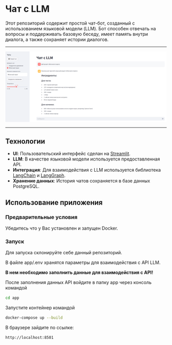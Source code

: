 # Чат с LLM

Этот репозиторий содержит простой чат-бот, созданный с использованием языковой модели (LLM). Бот способен отвечать на вопросы и поддерживать базовую беседу, имеет память внутри диалога, а также сохраняет истории диалогов.

---

![img.png](src/img.png)

---

## Технологии

- **UI**: Пользовательский интерфейс сделан на [Streamlit](https://streamlit.io/).
- **LLM**: В качестве языковой модели используется предоставленная API.
- **Интеграция**: Для взаимодействия с LLM используется библиотека [LangChain](https://www.langchain.com/) и [LangGraph](https://www.langchain.com/langgraph).
- **Хранение данных**: История чатов сохраняется в базе данных PostgreSQL.


## Использование приложения
### Предварительные условия

Убедитесь что у Вас установлен и запущен Docker. 

### Запуск

Для запуска склонируйте себе данный репозиторий.

В файле app/.env хранятся параметры для взаимодействия с API LLM.

**В нем необходимо заполнить данные для взаимодействия с API!**

После заполнения данных API войдите в папку app через консоль командой 
~~~ bash
cd app
~~~

Запустите контейнер командой
~~~ bash
docker-compose up --build
~~~

В браузере зайдите по ссылке:
~~~
http://localhost:8501
~~~

